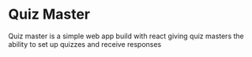 # Quiz Master
Quiz master is a simple web app build with react giving quiz masters the ability to set up quizzes and receive responses
